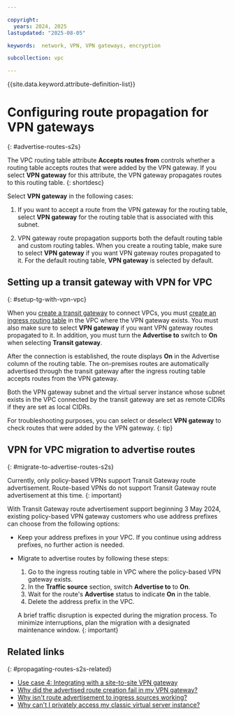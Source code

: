 ```yaml
---

copyright:
  years: 2024, 2025
lastupdated: "2025-08-05"

keywords:  network, VPN, VPN gateways, encryption

subcollection: vpc

---
```


{{site.data.keyword.attribute-definition-list}}

# Configuring route propagation for VPN gateways
{: #advertise-routes-s2s}

The VPC routing table attribute **Accepts routes from** controls whether a routing table accepts routes that were added by the VPN gateway. If you select **VPN gateway** for this attribute, the VPN gateway propagates routes to this routing table.
{: shortdesc}

Select **VPN gateway** in the following cases:

1. If you want to accept a route from the VPN gateway for the routing table, select **VPN gateway** for the routing table that is associated with this subnet.

1. VPN gateway route propagation supports both the default routing table and custom routing tables. When you create a routing table, make sure to select **VPN gateway** if you want VPN gateway routes propagated to it. For the default routing table, **VPN gateway** is selected by default.

## Setting up a transit gateway with VPN for VPC
{: #setup-tg-with-vpn-vpc}

When you [create a transit gateway](/docs/transit-gateway?topic=transit-gateway-ordering-transit-gateway&interface=ui) to connect VPCs, you must [create an ingress routing table](/docs/vpc?topic=vpc-create-vpc-routing-table&interface=ui) in the VPC where the VPN gateway exists. You must also make sure to select **VPN gateway** if you want VPN gateway routes propagated to it. In addition, you must turn the **Advertise to** switch to **On** when selecting **Transit gateway**.

After the connection is established, the route displays **On** in the Advertise column of the routing table. The on-premises routes are automatically advertised through the transit gateway after the ingress routing table accepts routes from the VPN gateway.

Both the VPN gateway subnet and the virtual server instance whose subnet exists in the VPC connected by the transit gateway are set as remote CIDRs if they are set as local CIDRs.

For troubleshooting purposes, you can select or deselect **VPN gateway** to check routes that were added by the VPN gateway.
{: tip}

## VPN for VPC migration to advertise routes
{: #migrate-to-advertise-routes-s2s}


Currently, only policy-based VPNs support Transit Gateway route advertisement. Route-based VPNs do not support Transit Gateway route advertisement at this time.
{: important}

With Transit Gateway route advertisement support beginning 3 May 2024, existing policy-based VPN gateway customers who use address prefixes can choose from the following options:

* Keep your address prefixes in your VPC. If you continue using address prefixes, no further action is needed.
* Migrate to advertise routes by following these steps:
   1. Go to the ingress routing table in VPC where the policy-based VPN gateway exists.
   1. In the **Traffic source** section, switch **Advertise to** to **On**.
   1. Wait for the route's **Advertise** status to indicate **On** in the table.
   1. Delete the address prefix in the VPC.

   A brief traffic disruption is expected during the migration process. To minimize interruptions, plan the migration with a designated maintenance window.
   {: important}

## Related links
{: #propagating-routes-s2s-related}

* [Use case 4: Integrating with a site-to-site VPN gateway](/docs/vpc?topic=vpc-vpn-client-to-site-overview#integrating-with-site-to-site-vpn-gateway)
* [Why did the advertised route creation fail in my VPN gateway?](/docs/vpc?topic=vpc-troubleshoot-s2s-advertise-routes-over-quota)
* [Why isn't route advertisement to ingress sources working?](/docs/vpc?topic=vpc-troubleshoot-advertise-route-does-not-work-s2s)
* [Why can't I privately access my classic virtual server instance?](/docs/vpc?topic=vpc-troubleshoot-s2s-cannot-access-classic-vsi)

